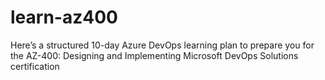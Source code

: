 # learn-az400
Here’s a structured 10-day Azure DevOps learning plan to prepare you for the AZ-400: Designing and Implementing Microsoft DevOps Solutions certification
